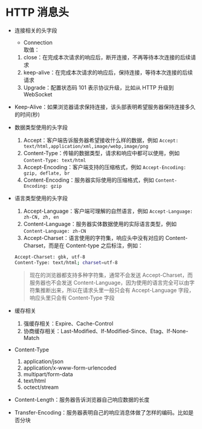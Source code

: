 # HTTP 消息头  
- 连接相关的头字段  
  - Connection  
  取值：  
  1. close：在完成本次请求的响应后，断开连接，不再等待本次连接的后续请求  
  2. keep-alive：在完成本次请求的响应后，保持连接，等待本次连接的后续请求  
  3. Upgrade：配置状态码 101 表示协议升级，比如从 HTTP 升级到 WebSocket  

- Keep-Alive：如果浏览器请求保持连接，该头部表明希望服务器保持连接多久的时间(秒)  

- 数据类型使用的头字段  
  1. Accept：客户端告诉服务器希望接收什么样的数据，例如 `Accept: text/html,application/xml,image/webp,image/png`  
  2. Content-Type：传输的数据类型，请求和响应中都可以使用，例如 `Content-Type: text/html`  
  3. Accept-Encoding：客户端支持的压缩格式，例如 `Accept-Encoding: gzip, deflate, br`  
  4. Content-Encoding：服务器实际使用的压缩格式，例如 `Content-Encoding: gzip`  

- 语言类型使用的头字段  
  1. Accept-Language：客户端可理解的自然语言，例如 `Accept-Language: zh-CN, zh, en`  
  2. Content-Language：服务器实体数据使用的实际语言类型，例如 `Content-Language: zh-CN`  
  3. Accept-Charset：语言使用的字符集，响应头中没有对应的 Content-Charset，而是在 Content-type 之后标注，例如：  
  ```bash
  Accept-Charset: gbk, utf-8
  Content-Type: text/html; charset=utf-8
  ```

  > 现在的浏览器都支持多种字符集，通常不会发送 Accept-Charset，而服务器也不会发送 Content-Language，因为使用的语言完全可以由字符集推断出来，所以在请求头里一般只会有 Accept-Language 字段，响应头里只会有 Content-Type 字段

- 缓存相关  
  1. 强缓存相关：Expire、Cache-Control  
  2. 协商缓存相关：Last-Modified、If-Modified-Since、Etag、If-None-Match  

- Content-Type  
  1. application/json  
  2. application/x-www-form-urlencoded  
  3. multipart/form-data  
  4. text/html  
  5. octect/stream  

- Content-Length：服务器告诉浏览器自己响应数据的长度  

- Transfer-Encoding：服务器表明自己的响应消息体做了怎样的编码。比如是否分块  